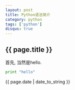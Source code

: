 ```yaml
---
layout: post
title: Python语法简介
category: python
tags: ['python']
disqus: true
---
```

## {{ page.title }}

首先, 当然是hello.
```python
print "hello"
```

{{ page.date | date_to_string }}
